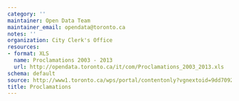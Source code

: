 ```yaml
---
category: ''
maintainer: Open Data Team
maintainer_email: opendata@toronto.ca
notes: ''
organization: City Clerk's Office
resources:
- format: XLS
  name: Proclamations 2003 - 2013
  url: http://opendata.toronto.ca/it/com/Proclamations_2003_2013.xls
schema: default
source: http://www1.toronto.ca/wps/portal/contentonly?vgnextoid=9dd70922480b6410VgnVCM10000071d60f89RCRD&vgnextchannel=1a66e03bb8d1e310VgnVCM10000071d60f89RCRD
title: Proclamations
---
```

